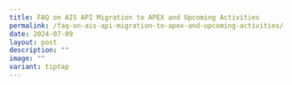 ```yaml
---
title: FAQ on AIS API Migration to APEX and Upcoming Activities
permalink: /faq-on-ais-api-migration-to-apex-and-upcoming-activities/
date: 2024-07-09
layout: post
description: ""
image: ""
variant: tiptap
---
```

